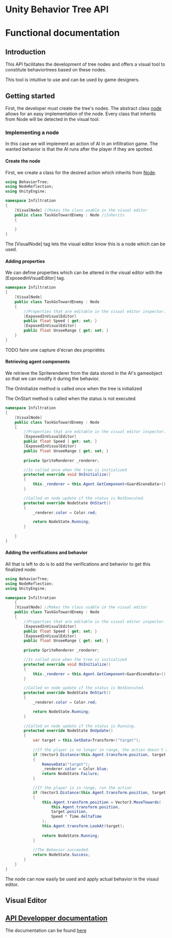 # Unity Behavior Tree API

# Functional documentation

## Introduction

This API facilitates the development of tree nodes and offers a visual tool to constitute behaviortrees based on these nodes.

This tool is intuitive to use and can be used by game designers.

## Getting started

First, the developer must create the tree's nodes. 
The abstract class [node](api/BehaviorTree.Node.html) allows for an easy implementation of the node. 
Every class that inherits from Node will be detected in the visual tool.

### Implementing a node

In this case we will implement an action of AI in an infiltration game. 
The wanted behavior is that the AI runs after the player if they are spotted.


#### Create the node

First, we create a class for the desired action which inherits from [Node](api/BehaviorTree.Node.html).

```c#
using BehaviorTree;
using NodeReflection;
using UnityEngine;

namespace Infiltration
{
    [VisualNode] //Makes the class usable in the visual editor
    public class TaskGoTowardEnemy : Node //Inherits 
    {
    
    }
}
```

The [VisualNode] tag lets the visual editor know this is a node which can be used.

#### Adding properties

We can define properties which can be altered in the visual editor with the [ExposedInVisualEditor] tag.
```c#
namespace Infiltration
{
    [VisualNode] 
    public class TaskGoTowardEnemy : Node
    {
        //Properties that are editable in the visual editor inspector.
        [ExposedInVisualEditor]
        public float Speed { get; set; }
        [ExposedInVisualEditor]
        public float UnseeRange { get; set; }
    }
}
```
TODO faire une capture d'écran des propriétés

#### Retrieving agent components

We retrieve the Spriterenderer from the data stored in the AI's gameobject so that we can modify it during the behavior.

The OnInitialize method is called once when the tree is initialized

The OnStart method is called when the status is not executed.

```c#
namespace Infiltration
{
    [VisualNode] 
    public class TaskGoTowardEnemy : Node
    {
        //Properties that are editable in the visual editor inspector.
        [ExposedInVisualEditor]
        public float Speed { get; set; }
        [ExposedInVisualEditor]
        public float UnseeRange { get; set; }
        
        private SpriteRenderer _renderer;

        //Is called once when the tree is initialized
        protected override void OnInitialize()
        {
            this._renderer = this.Agent.GetComponent<GuardSceneData>().FieldOfView;
        }

        //Called on node update if the status is NotExecuted.
        protected override NodeState OnStart()
        {
            _renderer.color = Color.red;

            return NodeState.Running;
        }
        
    }
}
```

#### Adding the verifications and behavior

All that is left to do is to add the verifications and behavior to get this finalized node:
```c#
using BehaviorTree;
using NodeReflection;
using UnityEngine;

namespace Infiltration
    {
    [VisualNode] //Makes the class usable in the visual editor
    public class TaskGoTowardEnemy : Node
    {
        //Properties that are editable in the visual editor inspector.
        [ExposedInVisualEditor]
        public float Speed { get; set; }
        [ExposedInVisualEditor]
        public float UnseeRange { get; set; }
        
        private SpriteRenderer _renderer;

        //Is called once when the tree is initialized
        protected override void OnInitialize()
        {
            this._renderer = this.Agent.GetComponent<GuardSceneData>().FieldOfView;
        }

        //Called on node update if the status is NotExecuted.
        protected override NodeState OnStart()
        {
            _renderer.color = Color.red;

            return NodeState.Running;
        }
        
        //Called on node update if the status is Running.
        protected override NodeState OnUpdate()
        {
            var target = this.GetData<Transform>("target");
            
            //If the player is no longer in range, the action doesn't apply   
            if (Vector3.Distance(this.Agent.transform.position, target.position) > UnseeRange || GameManager.StateSet)
            {
                RemoveData("target");
                _renderer.color = Color.blue;
                return NodeState.Failure;
            }

            //If the player is in range, run the action
            if (Vector3.Distance(this.Agent.transform.position, target.position) > .1f)
            {
                this.Agent.transform.position = Vector3.MoveTowards(
                    this.Agent.transform.position,
                    target.position,
                    Speed * Time.deltaTime
                );
                this.Agent.transform.LookAt(target);
                
                return NodeState.Running;
            }
            
            //The Behavior succeeded.
            return NodeState.Success;
        }
    }
}
```

The node can now easily be used and apply actual behavior in the visaul editor.

## Visual Editor

## [API Developper documentation](api/toc.html)

The documentation can be found [here](api/toc.html)